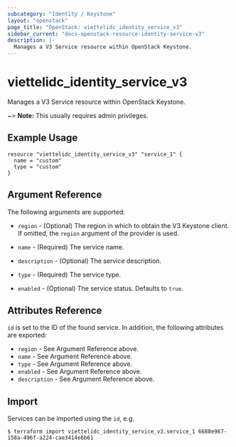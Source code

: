 ```yaml
---
subcategory: "Identity / Keystone"
layout: "openstack"
page_title: "OpenStack: viettelidc_identity_service_v3"
sidebar_current: "docs-openstack-resource-identity-service-v3"
description: |-
  Manages a V3 Service resource within OpenStack Keystone.
---
```


# viettelidc\_identity\_service\_v3

Manages a V3 Service resource within OpenStack Keystone.

~> **Note:** This usually requires admin privileges.

## Example Usage

```hcl
resource "viettelidc_identity_service_v3" "service_1" {
  name = "custom"
  type = "custom"
}
```

## Argument Reference

The following arguments are supported:

* `region` - (Optional) The region in which to obtain the V3 Keystone client.
  If omitted, the `region` argument of the provider is used.

* `name` - (Required) The service name.

* `description` - (Optional) The service description.

* `type` - (Required) The service type.

* `enabled` - (Optional) The service status. Defaults to `true`.

## Attributes Reference

`id` is set to the ID of the found service. In addition, the following attributes
are exported:

* `region` - See Argument Reference above.
* `name` - See Argument Reference above.
* `type` - See Argument Reference above.
* `enabled` - See Argument Reference above.
* `description` - See Argument Reference above.

## Import

Services can be imported using the `id`, e.g.

```
$ terraform import viettelidc_identity_service_v3.service_1 6688e967-158a-496f-a224-cae3414e6b61
```
